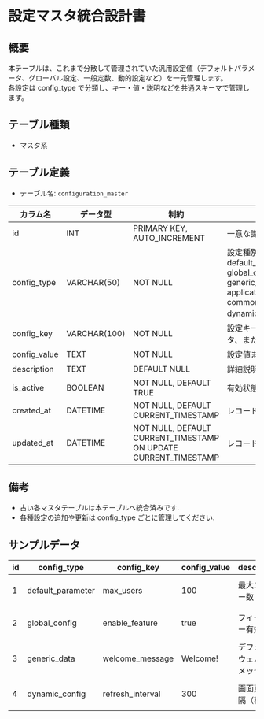 # 設定マスタ統合設計書

## 概要
本テーブルは、これまで分散して管理されていた汎用設定値（デフォルトパラメータ、グローバル設定、一般定数、動的設定など）を一元管理します。  
各設定は config_type で分類し、キー・値・説明などを共通スキーマで管理します。

## テーブル種類
- マスタ系

## テーブル定義
- テーブル名: `configuration_master`

| カラム名      | データ型      | 制約                                     | 説明                                          |
|---------------|---------------|------------------------------------------|-----------------------------------------------|
| id            | INT           | PRIMARY KEY, AUTO_INCREMENT              | 一意な識別子                                   |
| config_type   | VARCHAR(50)   | NOT NULL                                 | 設定種別（例: default_parameter, global_config, generic_data, application_constant, common_config, dynamic_config） |
| config_key    | VARCHAR(100)  | NOT NULL                                 | 設定キー、パラメータ、またはコード              |
| config_value  | TEXT          | NOT NULL                                 | 設定値または定数値                              |
| description   | TEXT          | DEFAULT NULL                             | 詳細説明                                      |
| is_active     | BOOLEAN       | NOT NULL, DEFAULT TRUE                   | 有効状態                                      |
| created_at    | DATETIME      | NOT NULL, DEFAULT CURRENT_TIMESTAMP       | レコード作成日時                              |
| updated_at    | DATETIME      | NOT NULL, DEFAULT CURRENT_TIMESTAMP ON UPDATE CURRENT_TIMESTAMP | レコード更新日時           |

## 備考
- 古い各マスタテーブルは本テーブルへ統合済みです.
- 各種設定の追加や更新は config_type ごとに管理してください.

## サンプルデータ
| id | config_type       | config_key       | config_value | description                           | is_active | created_at           | updated_at           |
|----|-------------------|------------------|--------------|---------------------------------------|-----------|----------------------|----------------------|
| 1  | default_parameter | max_users        | 100          | 最大ユーザー数                        | TRUE      | 2023-09-01 00:00:00  | 2023-09-01 00:00:00  |
| 2  | global_config     | enable_feature   | true         | フィーチャー有効化                     | TRUE      | 2023-09-15 00:00:00  | 2023-09-15 00:00:00  |
| 3  | generic_data      | welcome_message  | Welcome!     | デフォルトウェルカムメッセージ          | TRUE      | 2023-10-10 00:00:00  | 2023-10-10 00:00:00  |
| 4  | dynamic_config    | refresh_interval | 300          | 画面更新間隔（秒）                     | TRUE      | 2023-10-10 00:00:00  | 2023-10-10 00:00:00  |

